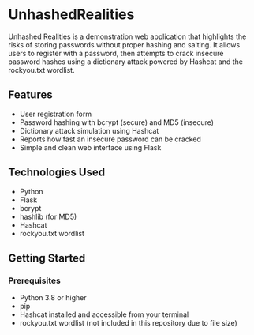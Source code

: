 # UnhashedRealities




Unhashed Realities is a demonstration web application that highlights the risks of storing passwords without proper hashing and salting. It allows users to register with a password, then attempts to crack insecure password hashes using a dictionary attack powered by Hashcat and the rockyou.txt wordlist.

## Features

- User registration form
- Password hashing with bcrypt (secure) and MD5 (insecure)
- Dictionary attack simulation using Hashcat
- Reports how fast an insecure password can be cracked
- Simple and clean web interface using Flask

## Technologies Used

- Python
- Flask
- bcrypt
- hashlib (for MD5)
- Hashcat
- rockyou.txt wordlist

## Getting Started

### Prerequisites

- Python 3.8 or higher
- pip
- Hashcat installed and accessible from your terminal
- rockyou.txt wordlist (not included in this repository due to file size)

